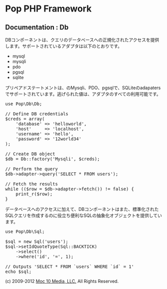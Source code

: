 Pop PHP Framework
=================

Documentation : Db
------------------

DBコンポーネントは、クエリのデータベースへの正規化されたアクセスを提供します。サポートされているアダプタは以下のとおりです。


* mysql
* mysqli
* pdo
* pgsql
* sqlite

プリペアドステートメントは、のMysqli、PDO、pgsqlで、SQLiteのadapatersでサポートされています。逃げられた値は、アダプタのすべての利用可能です。


<pre>
use Pop\Db\Db;

// Define DB credentials
$creds = array(
    'database' => 'helloworld',
    'host'     => 'localhost',
    'username' => 'hello',
    'password' => '12world34'
);

// Create DB object
$db = Db::factory('Mysqli', $creds);

// Perform the query
$db->adapter->query('SELECT * FROM users');

// Fetch the results
while (($row = $db->adapter->fetch()) != false) {
    print_r($row);
}
</pre>

データベースへのアクセスに加えて、DBコンポーネントはまた、標準化されたSQLクエリを作成するのに役立ち便利なSQLの抽象化オブジェクトを提供しています。


<pre>
use Pop\Db\Sql;

$sql = new Sql('users');
$sql->setIdQuoteType(Sql::BACKTICK)
    ->select()
    ->where('id', '=', 1);

// Outputs 'SELECT * FROM `users` WHERE `id` = 1'
echo $sql;
</pre>

(c) 2009-2012 [Moc 10 Media, LLC.](http://www.moc10media.com) All Rights Reserved.
